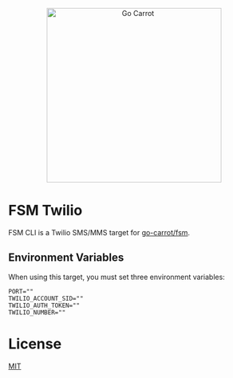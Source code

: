 <a href="https://engineering.carrot.is/"><p align="center"><img src="https://cloud.githubusercontent.com/assets/2105067/24525319/d3d26516-1567-11e7-9506-7611b3287d53.png" alt="Go Carrot" width="350px" align="center;" /></p></a>
# FSM Twilio

FSM CLI is a Twilio SMS/MMS target for [go-carrot/fsm](https://github.com/go-carrot/fsm).

## Environment Variables

When using this target, you must set three environment variables:

```
PORT=""
TWILIO_ACCOUNT_SID=""
TWILIO_AUTH_TOKEN=""
TWILIO_NUMBER=""
```

# License

[MIT](LICENSE.md)
